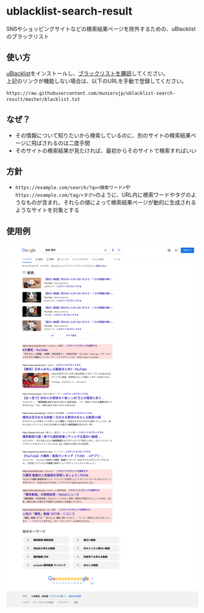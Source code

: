 # ublacklist-search-result

SNSやショッピングサイトなどの検索結果ページを除外するための、uBlacklistのブラックリスト

## 使い方

[uBlacklist](https://iorate.github.io/ublacklist/)をインストールし、[ブラックリストを購読](
https://iorate.github.io/ublacklist/subscribe?name=ublacklist-search-result&url=https%3A%2F%2Fraw.githubusercontent.com%2Fmunierujp%2Fublacklist-search-result%2Fmaster%2Fblacklist.txt)してください。\
上記のリンクが機能しない場合は、以下のURLを手動で登録してください。

```
https://raw.githubusercontent.com/munierujp/ublacklist-search-result/master/blacklist.txt
```

## なぜ？

- その情報について知りたいから検索しているのに、別のサイトの検索結果ページに飛ばされるのは二度手間
- そのサイトの検索結果が見たければ、最初からそのサイトで検索すればいい

## 方針

- `https://example.com/search/?q=<検索ワード>`や`https://example.com/tag/<タグ>`のように、URL内に検索ワードやタグのようなものが含まれ、それらの値によって検索結果ページが動的に生成されるようなサイトを対象とする

## 使用例

![example.png](meta/example.png)
